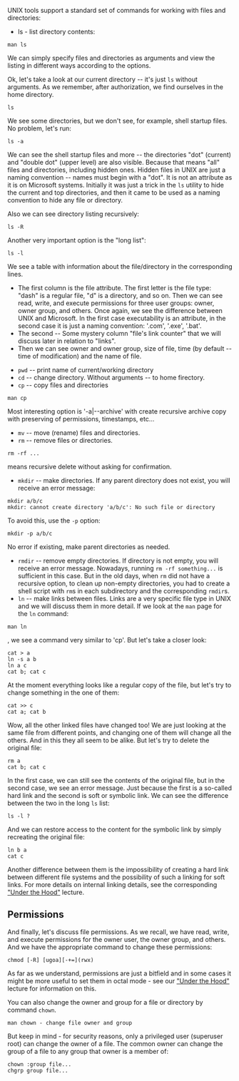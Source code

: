 UNIX tools support a standard set of commands for working with files and directories:

* ls - list directory contents:
```
man ls
```
We can simply specify files and directories as arguments and view the listing in different ways according to the options.

Ok, let's take a look at our current directory -- it's just `ls` without arguments. As we remember, after authorization, we find ourselves in the home directory.
```
ls
```
We see some directories, but we don't see, for example, shell startup files. No problem, let's run:
```
ls -a
```
We can see the shell startup files and more -- the directories "dot" (current) and "double dot" (upper level) are also visible. Because that means "all" files and directories, including hidden ones. Hidden files in UNIX are just a naming convention -- names must begin with a "dot". It is not an attribute as it is on Microsoft systems. Initially it was just a trick in the `ls` utility to hide the current and top directories, and then it came to be used as a naming convention to hide any file or directory.

Also we can see directory listing recursively:
```
ls -R
```
Another very important option is the "long list":
```
ls -l
```
We see a table with information about the file/directory in the corresponding lines.
- The first column is the file attribute. The first letter is the file type: "dash" is a regular file, "d" is a directory, and so on. Then we can see read, write, and execute permissions for three user groups: owner, owner group, and others. Once again, we see the difference between UNIX and Microsoft. In the first case executability is an attribute, in the second case it is just a naming convention: '.com', '.exe', '.bat'.
- The second -- Some mystery column "file's link counter" that we will discuss later in relation to "links".
- Then we can see owner and owner group, size of file, time (by default -- time of modification) and the name of file. 

* `pwd` -- print name of current/working directory
* `cd` -- change directory. Without arguments -- to home firectory.
* `cp` -- copy files and directories
```
man cp
```
Most interesting option is '-a|--archive' with create recursive archive copy with preserving of permissions, timestamps, etc... 
* `mv` -- move (rename) files and directories.
* `rm` -- remove files or directories.
```
rm -rf ...
```
means recursive delete without asking for confirmation.
* `mkdir` -- make directories. If any parent directory does not exist, you will receive an error message:
```
mkdir a/b/c
mkdir: cannot create directory 'a/b/c': No such file or directory
```
To avoid this, use the `-p` option:
```
mkdir -p a/b/c
```
No error if existing, make parent directories as needed.
* `rmdir` -- remove empty directories. If directory is not empty, you will receive an error message. Nowadays, running `rm -rf something...` is sufficient in this case. But in the old days, when `rm` did not have a recursive option, to clean up non-empty directories, you had to create a shell script with `rm`s in each subdirectory and the corresponding `rmdir`s.
* `ln` -- make links between files. Links are a very specific file type in UNIX and we will discuss them in more detail. If we look at the `man` page for the `ln` command:
```
man ln
```
, we see a command very similar to 'cp'. But let's take a closer look:
```
cat > a
ln -s a b
ln a c
cat b; cat c
```
At the moment everything looks like a regular copy of the file, but let's try to change something in the one of them:
```
cat >> c
cat a; cat b
```
Wow, all the other linked files have changed too! We are just looking at the same file from different points, and changing one of them will change all the others. And in this they all seem to be alike. But let's try to delete the original file:
```
rm a
cat b; cat c
```
In the first case, we can still see the contents of the original file, but in the second case, we see an error message. Just because the first is a so-called hard link and the second is soft or symbolic link. We can see the difference between the two in the long `ls` list:
```
ls -l ?
```
And we can restore access to the content for the symbolic link by simply recreating the original file:
```
ln b a
cat c
```
Another difference between them is the impossibility of creating a hard link between different file systems and the possibility of such a linking for soft links. For more details on internal linking details, see the corresponding ["Under the Hood"](../under_the_hood/07_links.md) lecture.

## Permissions

And finally, let's discuss file permissions. As we recall, we have read, write, and execute permissions for the owner user, the owner group, and others. And we have the appropriate command to change these permissions:
```
chmod [-R] [ugoa][-+=](rwx) 
```
As far as we understand, permissions are just a bitfield and in some cases it might be more useful to set them in octal mode - see our ["Under the Hood"](../under_the_hood/08_octal_mode.md) lecture for information on this.

You can also change the owner and group for a file or directory by command `chown`. 
```
man chown - change file owner and group
```
But keep in mind - for security reasons, only a privileged user (superuser root) can change the owner of a file. The common owner can change the group of a file to any group that owner is a member of:
```
chown :group file...
chgrp group file...
```
